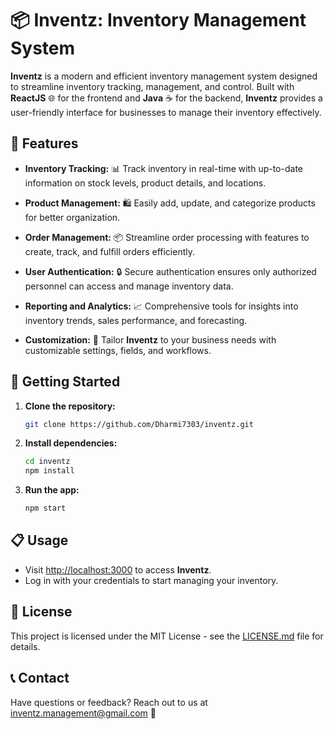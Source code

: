 # 📦 Inventz: Inventory Management System

**Inventz** is a modern and efficient inventory management system designed to streamline inventory tracking, management, and control. Built with **ReactJS** 🌐 for the frontend and **Java** ☕️ for the backend, **Inventz** provides a user-friendly interface for businesses to manage their inventory effectively.

## 🚀 Features

- **Inventory Tracking:** 📊 Track inventory in real-time with up-to-date information on stock levels, product details, and locations.
  
- **Product Management:** 🛍 Easily add, update, and categorize products for better organization.
  
- **Order Management:** 📦 Streamline order processing with features to create, track, and fulfill orders efficiently.
  
- **User Authentication:** 🔒 Secure authentication ensures only authorized personnel can access and manage inventory data.
  
- **Reporting and Analytics:** 📈 Comprehensive tools for insights into inventory trends, sales performance, and forecasting.
  
- **Customization:** 🎨 Tailor **Inventz** to your business needs with customizable settings, fields, and workflows.

## 🌟 Getting Started

1. **Clone the repository:**
   ```bash
   git clone https://github.com/Dharmi7303/inventz.git
   ```

2. **Install dependencies:**
   ```bash
   cd inventz
   npm install
   ```

3. **Run the app:**
   ```bash
   npm start
   ```

## 📋 Usage

- Visit [http://localhost:3000](http://localhost:3000) to access **Inventz**.
- Log in with your credentials to start managing your inventory.

## 📄 License

This project is licensed under the MIT License - see the [LICENSE.md](LICENSE.md) file for details.

## 📞 Contact

Have questions or feedback? Reach out to us at inventz.management@gmail.com 📧
